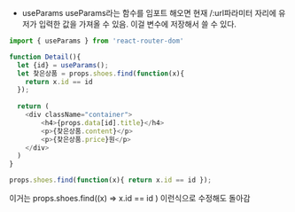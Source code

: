* useParams
useParams라는 함수를 임포트 해오면 현재 /:url파라미터 자리에 유저가 입력한 값을 가져올 수 있음. 이걸 변수에 저장해서 쓸 수 있다.
```javascript
import { useParams } from 'react-router-dom'

function Detail(){
  let {id} = useParams();
  let 찾은상품 = props.shoes.find(function(x){
    return x.id == id
  });
  
  return (
    <div className="container">
        <h4>{props.data[id].title}</h4>
        <p>{찾은상품.content}</p>
        <p>{찾은상품.price}원</p>
    </div>
  )
}
```

```javascript
props.shoes.find(function(x){ return x.id == id });
```
이거는 props.shoes.find((x) => x.id == id ) 이런식으로 수정해도 돌아감